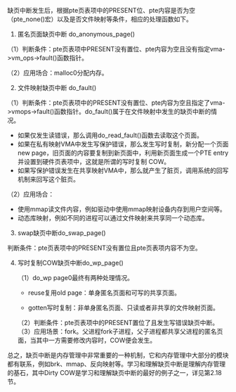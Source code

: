 缺页中断发生后，根据pte页表项中的PRESENT位、pte内容是否为空（pte_none()宏）以及是否文件映射等条件，相应的处理函数如下。

1. 匿名页面缺页中断 do_anonymous_page()

（1）判断条件：pte页表项中PRESENT没有置位、pte内容为空且没有指定vma->vm_ops->fault()函数指针。

（2）应用场合：malloc0分配内存。

2. 文件映射缺页中断 do_fault()

（1）判断条件：pte页表项中的PRESENT没有置位、pte内容为空且指定了vma->vmops->fault()函数指针。do_fault()属于在文件映射中发生的缺页中断的情况。

- 如果仅发生读错误，那么调用do_read_fault()函数去读取这个页面。
- 如果在私有映射VMA中发生写保护错误，那么发生写时复制，新分配一个页面new page，旧页面的内容要复制到新页面中，利用新页面生成一个PTE entry并设置到硬件页表项中，这就是所谓的写时复制 COW。
- 如果写保护错误发生在共享映射VMA中，那么就产生了脏页，调用系统的回写机制来回写这个脏页。

（2）应用场合：

- 使用mmap读文件内容，例如驱动中使用mmap映射设备内存到用户空间等。
- 动态库映射，例如不同的进程可以通过文件映射来共享同一个动态库。

3. swap缺页中断do_swap_page()

判断条件：pte页表项中的PRESENT没有置位且pte页表项内容不为空。

4. 写时复制COW缺页中断do_wp_page()

   （1）do_wp page0最终有两种处理情况。

   - reuse复用old page：单身匿名页面和可写的共享页面。

   - gotten写时复制：非单身匿名页面、只读或者非共享的文件映射页面。

   （2）判断条件：pte页表项中的PRESENT置位了且发生写错误缺页中断。
   （3）应用场景：fork。父进程fork子进程，父子进程都共享父进程的匿名页面，当其中一方需要修改内容时，COW便会发生。

总之，缺页中断是内存管理中非常重要的一种机制，它和内存管理中大部分的模块都有联系，例如brk、mmap、反向映射等。学习和理解缺页中断是理解内存管理的基石，其中Dirty COW是学习和理解缺页中断的最好的例子之一，详见第2.18节。